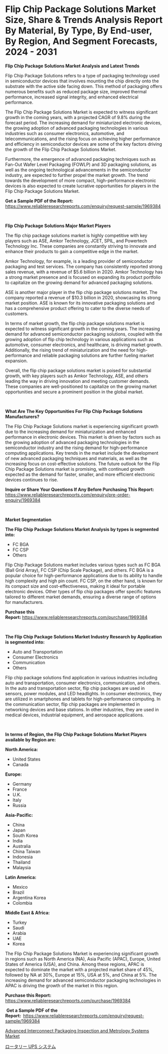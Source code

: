 <p><h1>Flip Chip Package Solutions Market Size, Share & Trends Analysis Report By Material, By Type, By End-user, By Region, And Segment Forecasts, 2024 - 2031</h1></p><p><strong>Flip Chip Package Solutions Market Analysis and Latest Trends</strong></p>
<p><p>Flip Chip Package Solutions refers to a type of packaging technology used in semiconductor devices that involves mounting the chip directly onto the substrate with the active side facing down. This method of packaging offers numerous benefits such as reduced package size, improved thermal performance, increased signal integrity, and enhanced electrical performance.</p><p>The Flip Chip Package Solutions Market is expected to witness significant growth in the coming years, with a projected CAGR of 9.8% during the forecast period. The increasing demand for miniaturized electronic devices, the growing adoption of advanced packaging technologies in various industries such as consumer electronics, automotive, and telecommunications, and the rising focus on achieving higher performance and efficiency in semiconductor devices are some of the key factors driving the growth of the Flip Chip Package Solutions Market.</p><p>Furthermore, the emergence of advanced packaging techniques such as Fan-Out Wafer Level Packaging (FOWLP) and 3D packaging solutions, as well as the ongoing technological advancements in the semiconductor industry, are expected to further propel the market growth. The trend towards the development of more compact, high-performance electronic devices is also expected to create lucrative opportunities for players in the Flip Chip Package Solutions Market.</p></p>
<p><strong>Get a Sample PDF of the Report:&nbsp;</strong> <a href="https://www.reliableresearchreports.com/enquiry/request-sample/1969384">https://www.reliableresearchreports.com/enquiry/request-sample/1969384</a></p>
<p>&nbsp;</p>
<p><strong>Flip Chip Package Solutions Major Market Players</strong></p>
<p><p>The flip chip package solutions market is highly competitive with key players such as ASE, Amkor Technology, JCET, SPIL, and Powertech Technology Inc. These companies are constantly striving to innovate and enhance their products to gain a competitive edge in the market.</p><p>Amkor Technology, for example, is a leading provider of semiconductor packaging and test services. The company has consistently reported strong sales revenue, with a revenue of $5.6 billion in 2020. Amkor Technology has a strong market presence and is focused on expanding its product portfolio to capitalize on the growing demand for advanced packaging solutions.</p><p>ASE is another major player in the flip chip package solutions market. The company reported a revenue of $10.3 billion in 2020, showcasing its strong market position. ASE is known for its innovative packaging solutions and has a comprehensive product offering to cater to the diverse needs of customers.</p><p>In terms of market growth, the flip chip package solutions market is expected to witness significant growth in the coming years. The increasing demand for advanced semiconductor packaging solutions, coupled with the growing adoption of flip chip technology in various applications such as automotive, consumer electronics, and healthcare, is driving market growth. Additionally, the rising trend of miniaturization and the need for high-performance and reliable packaging solutions are further fueling market expansion.</p><p>Overall, the flip chip package solutions market is poised for substantial growth, with key players such as Amkor Technology, ASE, and others leading the way in driving innovation and meeting customer demands. These companies are well-positioned to capitalize on the growing market opportunities and secure a prominent position in the global market.</p></p>
<p>&nbsp;</p>
<p><strong>What Are The Key Opportunities For Flip Chip Package Solutions Manufacturers?</strong></p>
<p><p>The Flip Chip Package Solutions market is experiencing significant growth due to the increasing demand for miniaturization and enhanced performance in electronic devices. This market is driven by factors such as the growing adoption of advanced packaging technologies in the semiconductor industry and the rising demand for high-performance computing applications. Key trends in the market include the development of new advanced packaging techniques and materials, as well as the increasing focus on cost-effective solutions. The future outlook for the Flip Chip Package Solutions market is promising, with continued growth expected as the demand for faster, smaller, and more efficient electronic devices continues to rise.</p></p>
<p><strong>Inquire or Share Your Questions If Any Before Purchasing This Report:</strong> <a href="https://www.reliableresearchreports.com/enquiry/pre-order-enquiry/1969384">https://www.reliableresearchreports.com/enquiry/pre-order-enquiry/1969384</a></p>
<p>&nbsp;</p>
<p><strong>Market Segmentation</strong></p>
<p><strong>The Flip Chip Package Solutions Market Analysis by types is segmented into:</strong></p>
<p><ul><li>FC BGA</li><li>FC CSP</li><li>Others</li></ul></p>
<p><p>Flip Chip Package Solutions market includes various types such as FC BGA (Ball Grid Array), FC CSP (Chip Scale Package), and others. FC BGA is a popular choice for high-performance applications due to its ability to handle high complexity and high pin count. FC CSP, on the other hand, is known for its compact size and cost-effectiveness, making it ideal for portable electronic devices. Other types of flip chip packages offer specific features tailored to different market demands, ensuring a diverse range of options for manufacturers.</p></p>
<p><strong>Purchase this Report:&nbsp;</strong><a href="https://www.reliableresearchreports.com/purchase/1969384">https://www.reliableresearchreports.com/purchase/1969384</a></p>
<p>&nbsp;</p>
<p><strong>The Flip Chip Package Solutions Market Industry Research by Application is segmented into:</strong></p>
<p><ul><li>Auto and Transportation</li><li>Consumer Electronics</li><li>Communication</li><li>Others</li></ul></p>
<p><p>Flip chip package solutions find application in various industries including auto and transportation, consumer electronics, communication, and others. In the auto and transportation sector, flip chip packages are used in sensors, power modules, and LED headlights. In consumer electronics, they are utilized in smartphones and tablets for high-performance computing. In the communication sector, flip chip packages are implemented in networking devices and base stations. In other industries, they are used in medical devices, industrial equipment, and aerospace applications.</p></p>
<p>&nbsp;</p>
<p><strong>In terms of Region, the Flip Chip Package Solutions Market Players available by Region are:</strong></p>
<p>
    <p> <strong> North America: </strong>
        <ul>
            <li>United States</li>
            <li>Canada</li>
        </ul>
        </p> 
    <p> <strong> Europe: </strong>
        <ul>
            <li>Germany</li>
            <li>France</li>
            <li>U.K.</li>
            <li>Italy</li>
            <li>Russia</li>
        </ul>
        </p> 
    <p> <strong> Asia-Pacific: </strong>
        <ul>
            <li>China</li>
            <li>Japan</li>
            <li>South Korea</li>
            <li>India</li>
            <li>Australia</li>
            <li>China Taiwan</li>
            <li>Indonesia</li>
            <li>Thailand</li>
            <li>Malaysia</li>
        </ul>
        </p> 
    <p> <strong> Latin America: </strong>
        <ul>
            <li>Mexico</li>
            <li>Brazil</li>
            <li>Argentina Korea</li>
            <li>Colombia</li>
        </ul>
        </p> 
    <p> <strong> Middle East & Africa: </strong>
        <ul>
            <li>Turkey</li>
            <li>Saudi</li>
            <li>Arabia</li>
            <li>UAE</li>
            <li>Korea</li>
        </ul>
    </p>
    </p>
<p><p>The Flip Chip Package Solutions Market is experiencing significant growth in regions such as North America (NA), Asia Pacific (APAC), Europe, United States of America (USA), and China. Among these regions, APAC is expected to dominate the market with a projected market share of 45%, followed by NA at 30%, Europe at 15%, USA at 5%, and China at 5%. The increasing demand for advanced semiconductor packaging technologies in APAC is driving the growth of the market in this region.</p></p>
<p><strong>Purchase this Report: </strong><a href="https://www.reliableresearchreports.com/purchase/1969384">https://www.reliableresearchreports.com/purchase/1969384</a></p>
<p>&nbsp;<strong>Get a Sample PDF of the Report:&nbsp;&nbsp;</strong><a href="https://www.reliableresearchreports.com/enquiry/request-sample/1969384">https://www.reliableresearchreports.com/enquiry/request-sample/1969384</a></p>
<p><strong></strong></p>
<p><p><a href="https://github.com/WillieWoodard/Market-Research-Report-List-4/blob/main/advanced-interconnect-packaging-inspection-and-metrology-systems-market.md">Advanced Interconnect Packaging Inspection and Metrology Systems Market</a></p><p><a href="https://github.com/oafhukehf4709715/Market-Research-Report-List-1/blob/main/124023314105.md">ロータリー UPS システム</a></p></p>